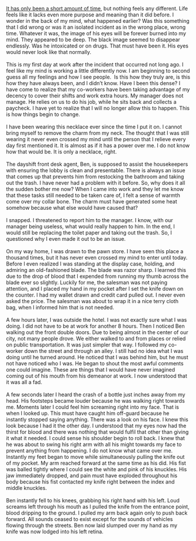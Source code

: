   
[It has only been a short amount of time](https://www.reddit.com/r/nosleep/comments/13uck36/the_breakin/), but nothing feels any different. Life feels like it lacks even more purpose and meaning than it did before. I wonder in the back of my mind, what happened earlier? Was this something that I did wrong or was it an isolated incident as in the wrong place, wrong time. Whatever it was, the image of his eyes will be forever burned into my mind. They appeared to be deep. The black image seemed to disappear endlessly. Was he intoxicated or on drugs. That must have been it. His eyes would never look like that normally.   
   
This is my first day at work after the incident that occurred not long ago. I feel like my mind is working a little differently now. I am beginning to second guess all my feelings and how I see people.  Is this how they truly are, is this how they have always been, and I didn’t know. Have I been this dense? I have come to realize that my co-workers have been taking advantage of my decency to cover their shifts and work extra hours. My manager does not manage. He relies on us to do his job, while he sits back and collects a paycheck. I have yet to realize that I will no longer allow this to happen. This is how things begin to change.  
   
I have been wearing this necklace ever since the time I put it on. I cannot bring myself to remove the charm from my neck. The thought that I was still wearing it never even crossed my mind until the person that I relieve every day first mentioned it. It is almost as if it has a power over me. I do not know how that would be. It is only a necklace, right.   
   
The dayshift front desk agent, Ben, is supposed to assist the housekeepers with ensuring the lobby is clean and presentable. There is always an issue that comes up that prevents him from restocking the bathroom and taking out the trash. I have never had a problem with it before. So, why does it all the sudden bother me now? When I came into work and they let me know that these tasks still needed to be taken care of, I felt a sense of warmth come over my collar bone. The charm must have generated some heat somehow because what else would have caused that?   
   
I snapped. I threatened to report him to the manager. I know, with our manager being useless, what would really happen to him. In the end, I would still be replacing the toilet paper and taking out the trash. So, I questioned why I even made it out to be an issue.   
   
On my way home, I was drawn to the pawn store. I have seen this place a thousand times, but it has never even crossed my mind to enter until today. Before I even realized I was standing at the display case, holding, and admiring an old-fashioned blade. The blade was razor sharp. I learned this due to the drop of blood that I expended from running my thumb across the blade ever so slightly. Luckily for me, the salesman was not paying attention, and I placed my hand in my pocket after I set the knife down on the counter. I had my wallet drawn and credit card pulled out. I never even asked the price. The salesman was about to wrap it in a nice terry cloth bag, when I informed him that is not needed.    
   
A few hours later, I was outside the hotel. I was not exactly sure what I was doing. I did not have to be at work for another 8 hours. Then I noticed Ben walking out the front double doors. Due to being almost in the center of our city, not many people drove. We either walked to and from places or relied on public transportation. It was just simpler that way. I followed my co-worker down the street and through an alley. I still had no idea what I was doing until he turned around. He noticed that I was behind him, but he must not have noticed who I was. He began to shout the most awful comments one could imagine. These are things that I would have never imagined coming out of his mouth from his demeanor at work. I now understood that it was all a fad.   
   
A few seconds later I heard the crash of a bottle just inches away from my head. His footsteps became louder because he was walking right towards me. Moments later I could feel him screaming right into my face. That is when I looked up. This must have caught him off-guard because he instantly stopped saying anything. There was a look on his face. I knew this look because I had it the other day. I understood that my eyes now had the thirst for blood and there was nothing that would fulfil that other than giving it what it needed. I could sense his shoulder begin to roll back. I knew that he was about to swing his right arm with all his might towards my face to prevent anything from happening. I do not know what came over me. Instantly my feet began to move while simultaneously pulling the knife out of my pocket. My arm reached forward at the same time as his did. His fist was balled tightly where I could see the white and pink of his knuckles. His jaw immediately dropped, and pain must have exploded throughout his body because his fist contacted my knife right between the index and middle knuckles.   
   
Ben instantly fell to his knees, grabbing his right hand with his left. Loud screams left through his mouth as I pulled the knife from the entrance point, blood dripping to the ground. I pulled my arm back again only to push back forward. All sounds ceased to exist except for the sounds of vehicles flowing through the streets. Ben now laid slumped over my hand as my knife was now lodged into his left retina.